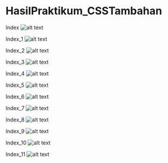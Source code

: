 # HasilPraktikum_CSSTambahan
Index
![alt text](https://github.com/Valenzidanae/HasilPraktikum_CSSTambahan/blob/master/Screenshot%20(30).png?raw=true)

Index_1
![alt text](https://github.com/Valenzidanae/HasilPraktikum_CSSTambahan/blob/master/Screenshot%20(31).png?raw=true)

Index_2
![alt text](https://github.com/Valenzidanae/HasilPraktikum_CSSTambahan/blob/master/Screenshot%20(32).png?raw=true)

Index_3
![alt text](https://github.com/Valenzidanae/HasilPraktikum_CSSTambahan/blob/master/Screenshot%20(33).png?raw=true)

Index_4
![alt text](https://github.com/Valenzidanae/HasilPraktikum_CSSTambahan/blob/master/Screenshot%20(34).png?raw=true)

Index_5
![alt text](https://github.com/Valenzidanae/HasilPraktikum_CSSTambahan/blob/master/Screenshot%20(35).png?raw=true)

Index_6
![alt text](https://github.com/Valenzidanae/HasilPraktikum_CSSTambahan/blob/master/Screenshot%20(36).png?raw=true)

Index_7
![alt text](https://github.com/Valenzidanae/HasilPraktikum_CSSTambahan/blob/master/Screenshot%20(37).png?raw=true)

Index_8
![alt text](https://github.com/Valenzidanae/HasilPraktikum_CSSTambahan/blob/master/Screenshot%20(38).png?raw=true)

Index_9
![alt text](https://github.com/Valenzidanae/HasilPraktikum_CSSTambahan/blob/master/Screenshot%20(39).png?raw=true)

Index_10
![alt text](https://github.com/Valenzidanae/HasilPraktikum_CSSTambahan/blob/master/Screenshot%20(40).png?raw=true)

Index_11
![alt text](https://github.com/Valenzidanae/HasilPraktikum_CSSTambahan/blob/master/Screenshot%20(41).png?raw=true)

